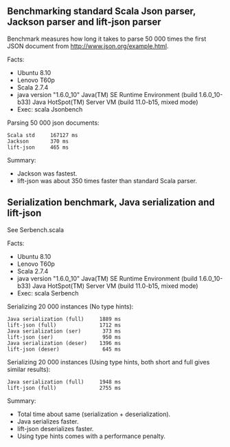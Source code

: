 Benchmarking standard Scala Json parser, Jackson parser and lift-json parser
----------------------------------------------------------------------------

Benchmark measures how long it takes to parse 50 000 times the first JSON document
from http://www.json.org/example.html. 

Facts:

* Ubuntu 8.10
* Lenovo T60p
* Scala 2.7.4
* java version "1.6.0_10"
  Java(TM) SE Runtime Environment (build 1.6.0_10-b33)
  Java HotSpot(TM) Server VM (build 11.0-b15, mixed mode)
* Exec: scala Jsonbench

Parsing 50 000 json documents:

    Scala std	  167127 ms
    Jackson       370 ms
    lift-json	  465 ms

Summary:

* Jackson was fastest.
* lift-json was about 350 times faster than standard Scala parser.

Serialization benchmark, Java serialization and lift-json
---------------------------------------------------------

See Serbench.scala

Facts:

* Ubuntu 8.10
* Lenovo T60p
* Scala 2.7.4
* java version "1.6.0_10"
  Java(TM) SE Runtime Environment (build 1.6.0_10-b33)
  Java HotSpot(TM) Server VM (build 11.0-b15, mixed mode)
* Exec: scala Serbench

Serializing 20 000 instances (No type hints):

    Java serialization (full)     1889 ms
    lift-json (full)              1712 ms
    Java serialization (ser)       373 ms
    lift-json (ser)                950 ms
    Java serialization (deser)    1396 ms
    lift-json (deser)	           645 ms

Serializing 20 000 instances (Using type hints, both short and full gives similar results):

    Java serialization (full)     1948 ms
    lift-json (full)              2755 ms

Summary:

* Total time about same (serialization + deserialization).
* Java serializes faster.
* lift-json deserializes faster.
* Using type hints comes with a performance penalty.
